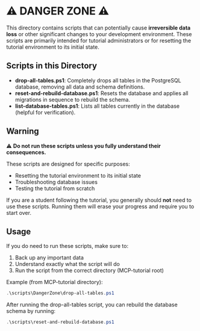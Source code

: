 # ⚠️ DANGER ZONE ⚠️

This directory contains scripts that can potentially cause **irreversible data loss** or other significant changes to your development environment. These scripts are primarily intended for tutorial administrators or for resetting the tutorial environment to its initial state.

## Scripts in this Directory

- **drop-all-tables.ps1**: Completely drops all tables in the PostgreSQL database, removing all data and schema definitions.
- **reset-and-rebuild-database.ps1**: Resets the database and applies all migrations in sequence to rebuild the schema.
- **list-database-tables.ps1**: Lists all tables currently in the database (helpful for verification).

## Warning

⚠️ **Do not run these scripts unless you fully understand their consequences.**

These scripts are designed for specific purposes:
- Resetting the tutorial environment to its initial state
- Troubleshooting database issues
- Testing the tutorial from scratch

If you are a student following the tutorial, you generally should **not** need to use these scripts. Running them will erase your progress and require you to start over.

## Usage

If you do need to run these scripts, make sure to:
1. Back up any important data
2. Understand exactly what the script will do
3. Run the script from the correct directory (MCP-tutorial root)

Example (from MCP-tutorial directory):
```powershell
.\scripts\DangerZone\drop-all-tables.ps1
```

After running the drop-all-tables script, you can rebuild the database schema by running:
```powershell
.\scripts\reset-and-rebuild-database.ps1
```